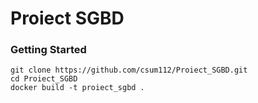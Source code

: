 # Proiect SGBD


### Getting Started
```
git clone https://github.com/csum112/Proiect_SGBD.git
cd Proiect_SGBD
docker build -t proiect_sgbd .
```